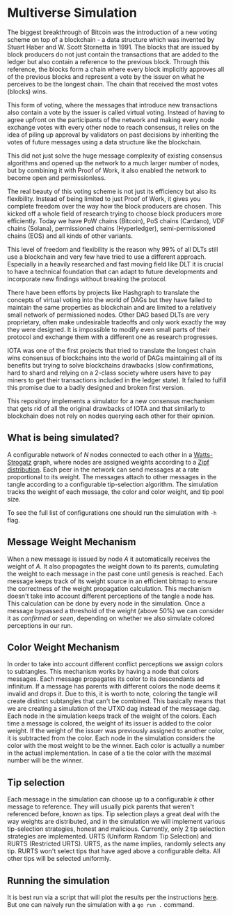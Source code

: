 # Multiverse Simulation

The biggest breakthrough of Bitcoin was the introduction of a new voting scheme on top of a blockchain - a data structure which was invented by Stuart Haber and W. Scott Stornetta in 1991. The blocks that are issued by block producers do not just contain the transactions that are added to the ledger but also contain a reference to the previous block. Through this reference, the blocks form a chain where every block implicitly approves all of the previous blocks and represent a vote by the issuer on what he perceives to be the longest chain. The chain that received the most votes (blocks) wins.

This form of voting, where the messages that introduce new transactions also contain a vote by the issuer is called virtual voting. Instead of having to agree upfront on the participants of the network and making every node exchange votes with every other node to reach consensus, it relies on the idea of piling up approval by validators on past decisions by inheriting the votes of future messages using a data structure like the blockchain.

This did not just solve the huge message complexity of existing consensus algorithms and opened up the network to a much larger number of nodes, but by combining it with Proof of Work, it also enabled the network to become open and permissionless.

The real beauty of this voting scheme is not just its efficiency but also its flexibility. Instead of being limited to just Proof of Work, it gives you complete freedom over the way how the block producers are chosen. This kicked off a whole field of research trying to choose block producers more efficiently. Today we have PoW chains (Bitcoin), PoS chains (Cardano), VDF chains (Solana), permissioned chains (Hyperledger), semi-permissioned chains (EOS) and all kinds of other variants.

This level of freedom and flexibility is the reason why 99% of all DLTs still use a blockchain and very few have tried to use a different approach. Especially in a heavily researched and fast moving field like DLT it is crucial to have a technical foundation that can adapt to future developments and incorporate new findings without breaking the protocol.

There have been efforts by projects like Hashgraph to translate the concepts of virtual voting into the world of DAGs but they have failed to maintain the same properties as blockchain and are limited to a relatively small network of permissioned nodes. Other DAG based DLTs are very proprietary, often make undesirable tradeoffs and only work exactly the way they were designed. It is impossible to modify even small parts of their protocol and exchange them with a different one as research progresses.

IOTA was one of the first projects that tried to translate the longest chain wins consensus of blockchains into the world of DAGs maintaining all of its benefits but trying to solve blockchains drawbacks (slow confirmations, hard to shard and relying on a 2-class society where users have to pay miners to get their transactions included in the ledger state). It failed to fulfill this promise due to a badly designed and broken first version. 

This repository implements a simulator for a new consensus mechanism that gets rid of all the original drawbacks of IOTA and that similarly to blockchain does not rely on nodes querying each other for their opinion.


## What is being simulated?
 
A configurable network of *N* nodes connected to each other in a [Watts-Strogatz](https://en.wikipedia.org/wiki/Watts%E2%80%93Strogatz_model) graph, 
where nodes are assigned weights according to a [Zipf distribution](https://en.wikipedia.org/wiki/Zipf%27s_law).
Each peer in the network can send messages at a rate proportional to its weight. The messages attach to other messages in the tangle according to a configurable tip-selection algorithm.
The simulation tracks the weight of each message, the color and color weight, and tip pool size.

To see the full list of configurations one should run the simulation with `-h` flag.

## Message Weight Mechanism

When a new message is issued by node *A* it automatically receives the weight of *A*. It also propagates the weight down to its parents, 
cumulating the weight to each message in the past cone until genesis is reached. 
Each message keeps track of its weight source in an efficient bitmap to ensure the correctness of the weight propagation calculation.
This mechanism doesn't take into account different perceptions of the tangle a node has.
This calculation can be done by every node in the simulation. Once a message bypassed a threshold of the weight (above 50%) we can consider it as *confirmed* or *seen*,
depending on whether we also simulate colored perceptions in our run.

## Color Weight Mechanism

In order to take into account different conflict perceptions we assign colors to subtangles. 
This mechanism works by having a node that colors messages.
Each message propagates its color to its descendants ad infinitum. If a message has parents with different colors the node deems it invalid and drops it.
Due to this, it is worth to note, coloring the tangle will create distinct subtangles that can't be combined.
This basically means that we are creating a simulation of the UTXO dag instead of the message dag.
Each node in the simulation keeps track of the weight of the colors. Each time a message is colored, the weight of its issuer is added to the color weight.
If the weight of the issuer was previously assigned to another color, it is subtracted from the color. 
Each node in the simulation considers the color with the most weight to be the winner. 
Each color is actually a number in the actual implementation. In case of a tie the color with the maximal number will be the winner. 

## Tip selection

Each message in the simulation can choose up to a configurable *k* other message to reference. 
They will usually pick parents that weren't referenced before, known as tips. 
Tip selection plays a great deal with the way weights are distributed, and in the simulation we will implement various 
tip-selection strategies, honest and malicious. Currently, only 2 tip selection strategies are implemented. 
URTS (Uniform Random Tip Selection) and RURTS (Restricted URTS). URTS, as the name implies, randomly selects any tip.
RURTS won't select tips that have aged above a configurable delta. All other tips will be selected uniformly.


## Running the simulation

It is best run via a script that will plot the results per the instructions [here](https://github.com/iotaledger/multiverse-simulation/blob/aw/scripts/README.md).
But one can naively run the simulation with a `go run .` command.